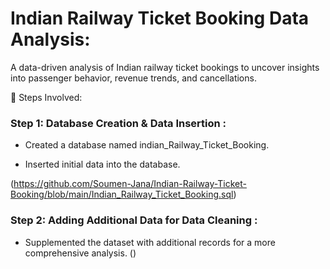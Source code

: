   # Indian Railway Ticket Booking Data Analysis:
A data-driven analysis of Indian railway ticket bookings to uncover insights into passenger behavior, revenue trends, and cancellations.

📂 Steps Involved:
### Step 1: Database Creation & Data Insertion :

* Created a database named indian_Railway_Ticket_Booking.

* Inserted initial data into the database.
  
(https://github.com/Soumen-Jana/Indian-Railway-Ticket-Booking/blob/main/Indian_Railway_Ticket_Booking.sql)
### Step 2: Adding Additional Data for Data Cleaning :

* Supplemented the dataset with additional records for a more comprehensive analysis.
 ()

